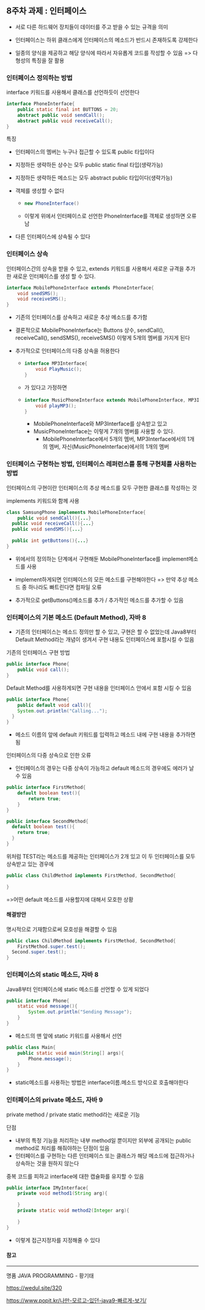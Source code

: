 ## 8주차 과제 : 인터페이스

- 서로 다른 하드웨어 장치들이 데이터를 주고 받을 수 있는 규격을 의미

- 인터페이스는 하위 클래스에게 인터페이스의 메소드가 반드시 존재하도록 강제한다

- 일종의 양식을 제공하고 해당 양식에 따라서 자유롭게 코드를 작성할 수 있음 => 다형성의 특징을 잘 활용

### 인터페이스 정의하는 방법

interface 키워드를 사용해서 클래스를 선언하듯이 선언한다

```java
interface PhoneInterface{
	public static final int BUTTONS = 20;
	abstract public void sendCall();
	abstract public void receiveCall();
}
```

특징 

- 인터페이스의 멤버는 누구나 접근할 수 있도록 public 타입이다

- 지정하든 생략하든 상수는 모두 public static final 타입(생략가능)

- 지정하든 생략하든 메소드는 모두 abstract public 타입이다(생략가능)

- 객체를 생성할 수 없다

  - ```java
    new PhoneInterface()
    ```

  - 이렇게 위에서 인터페이스로 선언한 PhoneInterface를 객체로 생성하면 오류남

- 다른 인터페이스에 상속될 수 있다



### 인터페이스 상속

인터페이스간의 상속을 받을 수 있고, extends 키워드를 사용해서 새로운 규격을 추가한 새로운 인터페이스를 생성 할 수 있다.

```java
interface MobilePhoneInterface extends PhoneInterface{
	void snedSMS();
	void receiveSMS();
}
```

- 기존의 인터페이스를 상속하고 새로운 추상 메소드를 추가함
- 결론적으로 MobilePhoneInterface는 Buttons 상수, sendCall(), receiveCall(), sendSMS(), receiveSMS() 이렇게 5개의 멤버를 가지게 된다

- 추가적으로 인터페이스의 다중 상속을 허용한다

  - ```java
    interface MP3Interface{
    	void PlayMusic();
    }
    ```

  - 가 있다고 가정하면

  - ```java
    interface MusicPhoneInterface extends MobilePhoneInterface, MP3Interface{
    	void playMP3();
    }
    ```

    - MobilePhoneInterface와 MP3Interface를 상속받고 있고
    - MusicPhoneInterface는 이렇게 7개의 멤버를 사용할 수 있다.
      - MobilePhoneInterface에서 5개의 멤버, MP3Interface에서의 1개의 멤버, 자신(MusicPhoneInterface)에서의 1개의 멤버

### 인터페이스 구현하는 방법, 인터페이스 레퍼런스를 통해 구현체를 사용하는 방법

인터페이스의 구현이란 인터페이스의 추상 메소드를 모두 구현한 클래스를 작성하는 것

implements 키워드와 함께 사용

```java
class SamsungPhone implements MobilePhoneInterface{
	public void sendCall(){...}
  public void receiveCall(){...}
  public void sendSMS(){...}
  
  public int getButtons(){...}
}
```

- 위에서의 정의하는 단계에서 구현해둔 MobilePhoneInterface를 implement메소드를 사용

- implement하게되면 인터페이스의 모든 메소드를 구현해야한다 => 만약 추상 메소드 중 하나라도 빠트린다면 컴파일 오류

- 추가적으로 getButtons()메소드를 추가 / 추가적인 메소드를 추가할 수 있음



### 인터페이스의 기본 메소드 (Default Method), 자바 8

- 기존의 인터페이스는 메소드 정의만 할 수 있고, 구현은 할 수 없었는데 Java8부터 Default Method라는 개념이 생겨서 구현 내용도 인터페이스에 포함시킬 수 있음



기존의 인터페이스 구현 방법

```java
public interface Phone{
	public void call();
}
```

Default Method를 사용하게되면 구현 내용을 인터페이스 안에서 포함 시킬 수 있음

```java
public interface Phone{
	public default void call(){
    System.out.println("Calling...");
  }
}
```

- 메소드 이름의 앞에 default 키워드를 입력하고 메소드 내에 구현 내용을 추가하면됨



인터페이스의 다중 상속으로 인한 오류

- 인터페이스의 경우는 다중 상속이 가능하고 default 메소드의 경우에도 에러가 날 수 있음

```java
public interface FirstMethod{
	default boolean test(){
		return true;
	}
}

public interface SecondMethod{
  default boolean test(){
    return true;
  }
}
```

위처럼 TEST라는 메소드를 제공하는 인터페이스가 2개 있고 이 두 인터페이스를 모두 상속받고 있는 경우에 

```java
public class ChildMethod implements FirstMethod, SecondMethod{
	
}
```

=>어떤 default 메소드를 사용할지에 대해서 모호한 상황



#### 해결방안

명시적으로 기재함으로써 모호성을 해결할 수 있음

```java
public class ChildMethod implements FirstMethod, SecondMethod{
	FirstMethod.super.test();
  Second.super.test();
}
```



### 인터페이스의 static 메소드, 자바 8

Java8부터 인터페이스에 static 메소드를 선언할 수 있게 되었다

```java
public interface Phone{
	static void message(){
		System.out.println("Sending Message");
	}
}
```

- 메소드의 맨 앞에 static 키워드를 사용해서 선언

```java
public class Main{
	public static void main(String[] args){
		Phone.message();
	}
}
```

- static메소드를 사용하는 방법은 interface이름.메소드 방식으로 호출해야한다



### 인터페이스의 private 메소드, 자바 9

private method / private static method라는 새로운 기능

단점 

- 내부의 특정 기능을 처리하는 내부 method일 뿐이지만 외부에 공개되는 public method로 처리를 해줘야하는 단점이 있음
- 인터페이스를 구현하는 다른 인터페이스 또는 클래스가 해당 메소드에 접근하거나 상속하는 것을 원하지 않는다

중복 코드를 피하고 interface에 대한 캡슐화를 유지할 수 있음

```java
public interface IMyInterface{
	private void method1(String arg){
		
	}
	private static void method2(Integer arg){
	
	}
}
```

- 이렇게 접근지정자를 지정해줄 수 있다





#### 참고

---

명품 JAVA PROGRAMMING - 황기태 

https://wedul.site/320

https://www.popit.kr/나만-모르고-있던-java9-빠르게-보기/

